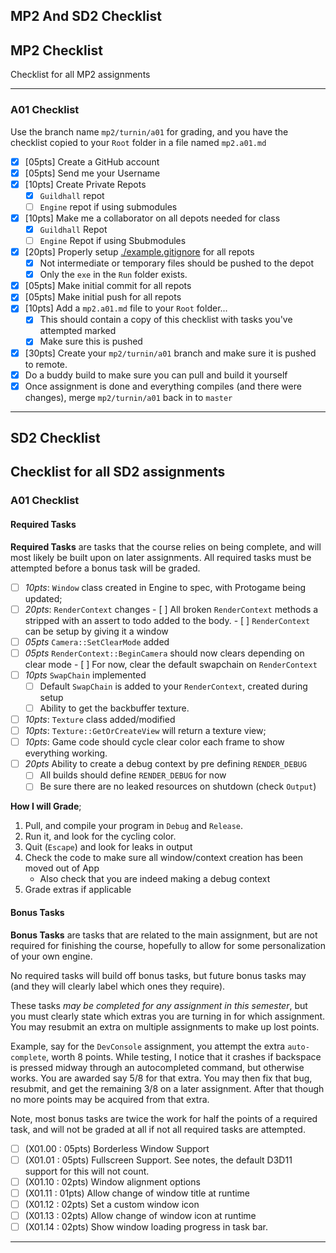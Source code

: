 MP2 And SD2 Checklist
------

## MP2 Checklist

Checklist for all MP2 assignments

------

### A01 Checklist

Use the branch name `mp2/turnin/a01` for grading, and you have the checklist copied to your `Root` folder in a file named `mp2.a01.md`

- [x] [05pts] Create a GitHub account
- [x] [05pts] Send me your Username
- [x] [10pts] Create Private Repots
    - [x] `Guildhall` repot
    - [ ] `Engine` repot if using submodules
- [x] [10pts] Make me a collaborator on all depots needed for class
    - [x] `Guildhall` Repot
    - [ ] `Engine` Repot if using Sbubmodules
- [x] [20pts] Properly setup [./example.gitignore](`.gitignore`) for all repots
    - [x] Not intermediate or temporary files should be pushed to the depot
    - [x] Only the `exe` in the `Run` folder exists.
- [x] [05pts] Make initial commit for all repots
- [x] [05pts] Make initial push for all repots
- [x] [10pts] Add a `mp2.a01.md` file to your `Root` folder...
    - [x] This should contain a copy of this checklist with tasks you've attempted marked
    - [x] Make sure this is pushed
- [x] [30pts] Create your `mp2/turnin/a01` branch and make sure it is pushed to remote.
- [x] Do a buddy build to make sure you can pull and build it yourself
- [x] Once assignment is done and everything compiles (and there were changes), merge `mp2/turnin/a01` back in to `master`
------

## SD2 Checklist

Checklist for all SD2 assignments
------

### A01 Checklist

#### Required Tasks
**Required Tasks** are tasks that the course relies on being complete, and will most likely be built upon on later assignments.  All required tasks must be attempted before a bonus task will be graded.

- [ ] *10pts*: `Window` class created in Engine to spec, with Protogame being updated;
- [ ] *20pts*: `RenderContext` changes
      - [ ] All broken `RenderContext` methods a stripped with an assert to todo added to the body.
      - [ ] `RenderContext` can be setup by giving it a window
- [ ] *05pts* `Camera::SetClearMode` added
- [ ] *05pts* `RenderContext::BeginCamera` should now clears depending on clear mode
      - [ ] For  now, clear the default swapchain on `RenderContext`
- [ ] *10pts* `SwapChain` implemented
    - [ ] Default `SwapChain` is added to your `RenderContext`, created during setup
    - [ ] Ability to get the backbuffer texture.
- [ ] *10pts*: `Texture` class added/modified
- [ ] *10pts*: `Texture::GetOrCreateView` will return a texture view;    
- [ ] *10pts*: Game code should cycle clear color each frame to show everything working.
- [ ] *20pts* Ability to create a debug context by pre defining `RENDER_DEBUG`
    - [ ] All builds should define `RENDER_DEBUG` for now
    - [ ] Be sure there are no leaked resources on shutdown (check `Output`)

**How I will Grade**;  
1. Pull, and compile your program in `Debug` and `Release`.
2. Run it, and look for the cycling color.
3. Quit (`Escape`) and look for leaks in output
4. Check the code to make sure all window/context creation has been moved out of App
   - Also check that you are indeed making a debug context
5. Grade extras if applicable

#### Bonus Tasks
**Bonus Tasks** are tasks that are related to the main assignment, but are not required for finishing the course, hopefully to allow for some personalization of your own engine.

No required tasks will build off bonus tasks, but future bonus tasks may (and they will clearly label which ones they require).

These tasks *may be completed for any assignment in this semester*, but you must clearly state which extras you are turning in for which assignment.  You may resubmit an extra on multiple assignments to make up lost points.

Example, say for the `DevConsole` assignment, you attempt the extra `auto-complete`, worth 8 points. While testing, I notice that it crashes if backspace is pressed midway through an autocompleted command, but otherwise works.  You are awarded say 5/8 for that extra.  You may then fix that bug, resubmit, and get the remaining 3/8 on a later assignment.  After that though no more points may be acquired from that extra.  

Note, most bonus tasks are twice the work for half the points of a required task, and will not be graded at all if not all required tasks are attempted.  

- [ ] (X01.00 : 05pts) Borderless Window Support
- [ ] (X01.01 : 05pts) Fullscreen Support.  See notes, the default D3D11 support for this will not count.
- [ ] (X01.10 : 02pts) Window alignment options
- [ ] (X01.11 : 01pts) Allow change of window title at runtime
- [ ] (X01.12 : 02pts) Set a custom window icon
- [ ] (X01.13 : 02pts) Allow change of window icon at runtime
- [ ] (X01.14 : 02pts) Show window loading progress in task bar.

------

